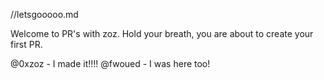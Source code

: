 //letsgooooo.md 

Welcome to PR's with zoz. Hold your breath, you are about to create your first PR. 


@0xzoz - I made it!!!!
@fwoued - I was here too!